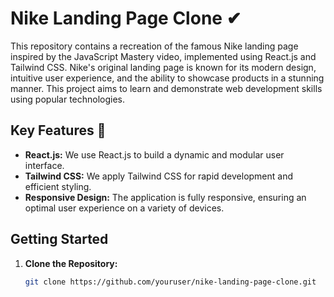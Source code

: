 # Nike Landing Page Clone ✔

This repository contains a recreation of the famous Nike landing page inspired by the JavaScript Mastery video, implemented using React.js and Tailwind CSS. Nike's original landing page is known for its modern design, intuitive user experience, and the ability to showcase products in a stunning manner. This project aims to learn and demonstrate web development skills using popular technologies.

## Key Features 🔑

- **React.js:** We use React.js to build a dynamic and modular user interface.
- **Tailwind CSS:** We apply Tailwind CSS for rapid development and efficient styling.
- **Responsive Design:** The application is fully responsive, ensuring an optimal user experience on a variety of devices.

## Getting Started

1. **Clone the Repository:**
   ```bash
   git clone https://github.com/youruser/nike-landing-page-clone.git
